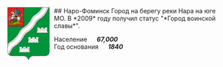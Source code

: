 <!--2021-11-12 01:16:03-->
<img src="./Naro-Fominsk.gif" width="96px" align=left style="margin-right:10px">
## Наро-Фоминск
Город на берегу реки Нара на юге МО. В *2009* году получил статус "*Город воинской славы*".

Население &emsp; ***67,000*** &emsp;<br>
Год&nbsp;основания &emsp; ***1840***